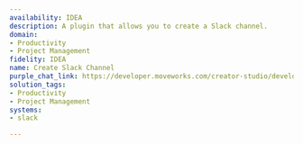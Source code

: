 ```yaml
---
availability: IDEA
description: A plugin that allows you to create a Slack channel.
domain:
- Productivity
- Project Management
fidelity: IDEA
name: Create Slack Channel
purple_chat_link: https://developer.moveworks.com/creator-studio/developer-tools/purple-chat/?conversation=%7B%22startTimestamp%22%3A%2211%3A43+AM%22%2C%22messages%22%3A%5B%7B%22role%22%3A%22user%22%2C%22parts%22%3A%5B%7B%22richText%22%3A%22I+need+to+create+a+new+Slack+channel+called+%23project-alpha+with+description+Project+Alpha+collaboration+space.%22%7D%5D%7D%2C%7B%22role%22%3A%22assistant%22%2C%22parts%22%3A%5B%7B%22reasoningSteps%22%3A%5B%7B%22status%22%3A%22success%22%2C%22richText%22%3A%22Collects+channel+name+and+description%22%7D%5D%7D%2C%7B%22richText%22%3A%22%3Cp%3ELet%27s+set+up+your+new+Slack+channel.%3Cbr%3E%3C%2Fp%3E%22%7D%2C%7B%22richText%22%3A%22%3Cb%3E%3Cp%3EChannel+Name%3A+%23project-alpha%3Cbr%3E+Description%3A+Project+Alpha+collaboration+space%3Cbr%3E%3C%2Fp%3E%3C%2Fb%3E%22%7D%2C%7B%22buttons%22%3A%5B%7B%22style%22%3A%22filled%22%2C%22buttonText%22%3A%22Create+Channel+in+Slack%22%7D%2C%7B%22style%22%3A%22outlined%22%2C%22buttonText%22%3A%22Edit+Details%22%7D%2C%7B%22style%22%3A%22outlined%22%2C%22buttonText%22%3A%22Cancel%22%7D%5D%7D%5D%7D%5D%7D
solution_tags:
- Productivity
- Project Management
systems:
- slack

---
```

